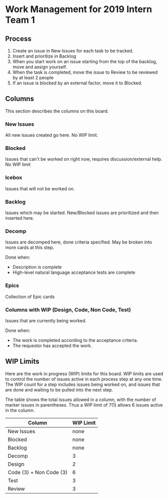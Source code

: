 # Work Management for 2019 Intern Team 1

## Process
1. Create an issue in New Issues for each task to be tracked. 
2. Insert and prioritize in Backlog 
3. When you start work on an issue starting from the top of the backlog, move and assign yourself.
4. When the task is completed, move the issue to Review to be reviewed by at least 2 people
5. If an issue is blocked by an external factor, move it to Blocked.

## Columns

This section describes the columns on this board.

### New Issues
All new issues created go here. No WIP limit.

### Blocked
Issues that can't be worked on right now, requires discussion/external help. No WIP limit

### Icebox
Issues that will not be worked on.

### Backlog
Issues which may be started. New/Blocked issues are prioritized and then inserted here. 

### Decomp
Issues are decomped here, done criteria specified. May be broken into more cards at this step. 

Done when:
- Description is complete
- High-level natural language acceptance tests are complete

### Epics
Collection of Epic cards

### Columns with WIP (Design, Code, Non Code, Test)
Issues that are currently being worked.

Done when: 
- The work is completed according to the acceptance criteria.
- The requestor has accepted the work.

## WIP Limits
Here are the work in progress (WIP) limits for this board.  WIP limits are used to control the number of issues active in each process step at any one time.  The WIP count for a step includes issues being worked on, and issues that are done and waiting to be pulled into the next step.

The table shows the total issues allowed in a column, with the number of marker issues in parentheses.  Thus a WIP limit of 7(1) allows 6 issues active in the column.

| Column | WIP Limit | 
| --- | --- |
| New Issues | none |
| Blocked | none |
| Backlog | none | 
| Decomp | 3 |
| Design | 2 |
| Code (3) + Non Code (3) | 6 |
| Test | 3 |
| Review | 3 |


